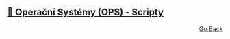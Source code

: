 ## <a href="https://github.com/neostetic/School-Zapisky/tree/main/OPS">📴 Operační Systémy (OPS) - Scripty</a>

<p align="right">
  <a href="./..">Go Back</a>
</p>
